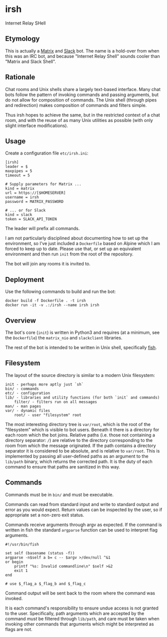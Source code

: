 irsh
====

Internet Relay SHell

Etymology
---------

This is actually a [Matrix](https://matrix.org/) and
[Slack](https://slack.com/) bot. The name is a hold-over from when this was an
IRC bot, and because "Internet Relay Shell" sounds cooler than "Matrix and
Slack Shell".

Rationale
---------

Chat rooms and Unix shells share a largely text-based interface. Many chat bots
follow the pattern of invoking commands and passing arguments, but do not allow
for composition of commands. The Unix shell (through pipes and redirection)
makes composition of commands and filters simple.

Thus irsh hopes to achieve the same, but in the restricted context of a chat
room, and with the reuse of as many Unix utilities as possible (with only
slight interface modifications).

Usage
-----

Create a configuration file `etc/irsh.ini`:

    [irsh]
    leader = $
    maxpipes = 5
    timeout = 5

    # Supply parameters for Matrix ...
    kind = matrix
    url = https://[$HOMESERVER]
    username = irsh
    password = MATRIX_PASSWORD

    # ... or for Slack
    kind = slack
    token = SLACK_API_TOKEN


The leader will prefix all commands.

I am not particularly disciplined about documenting how to set up the
environment, so I've just included a `Dockerfile` based on Alpine which I am
forced to keep up to date. Please use that, or set up an equivalent environment
and then run `init` from the root of the repository.

The bot will join any rooms it is invited to.

Deployment
--------

Use the following commands to build and run the bot:

```
docker build -f Dockerfile . -t irsh
docker run -it -v .:/irsh --name irsh irsh
```


Overview
--------

The bot's core (`init`) is written in Python3 and requires (at a minimum, see
the `Dockerfile`) the `matrix_nio` and  `slackclient` libraries.

The rest of the bot is intended to be written in Unix shell, specifically
[fish](http://fishshell.com/).

Filesystem
----------

The layout of the source directory is similar to a modern Unix filesystem:

    init - perhaps more aptly just `sh`
    bin/ - commands
    etc/ - configuration
    lib/ - libraries and utility functions (for both `init` and commands)
        filter/ - filters run on all messages
    man/ - man pages
    var/ - dynamic files
        root/ - user "filesystem" root

The most interesting directory tree is `var/root`, which is the root of the
"filesystem" which is visible to bot users. Beneath it there is a directory for
each room which the bot joins. Relative paths (i.e. those not containing a
directory separator: `/`) are relative to the directory corresponding to the
room from which the message originated. If the path contains a directory
separator it is considered to be absolute, and is relative to `var/root`. This
is implemented by passing all user-defined paths as an argument to the
`lib/path` binary, which returns the corrected path. It is the duty of each
command to ensure that paths are sanitized in this way.

Commands
--------

Commands must be in `bin/` and must be executable.

Commands can read from standard input and write to standard output and
error as you would expect. Return values can be inspected by the user, so if
appropriate set a non-zero exit status.

Commands receive arguments through argv as expected. If the command is written
in fish the standard `argparse` function can be used to interpret flag
arguments.

```fish
#!/usr/bin/fish

set self (basename (status -f))
argparse -n$self a b= c -- $argv >/dev/null ^&1
or begin
    printf "%s: Invalid commandline\n" $self >&2
    exit 1
end

# use $_flag_a $_flag_b and $_flag_c
```

Command output will be sent back to the room where the command was invoked.

It is each command's responsibility to ensure undue access is not granted to
the user. Specifically, path arguments which are accepted by the command *must*
be filtered through `lib/path`, and care must be taken when invoking other
commands that arguments which might be interpreted as flags are not.
